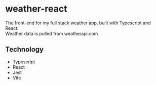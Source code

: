 # weather-react
The front-end for my full stack weather app, built with Typescript and React.  
Weather data is pulled from weatherapi.com

## Technology
- Typescript
- React
- Jest
- Vite
